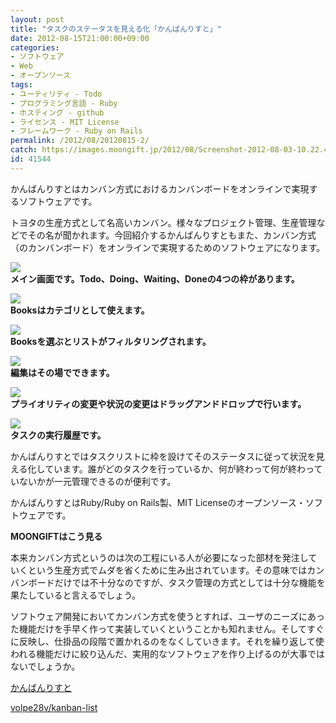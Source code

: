 ```yaml
---
layout: post
title: "タスクのステータスを見える化「かんばんりすと」"
date: 2012-08-15T21:00:00+09:00
categories:
- ソフトウェア
- Web
- オープンソース
tags: 
- ユーティリティ - Todo
- プログラミング言語 - Ruby
- ホスティング - github
- ライセンス - MIT License
- フレームワーク - Ruby on Rails
permalink: /2012/08/20120815-2/
catch: https://images.moongift.jp/2012/08/Screenshot-2012-08-03-10.22.44_thumb.png
id: 41544
---
```

かんばんりすとはカンバン方式におけるカンバンボードをオンラインで実現するソフトウェアです。

  

トヨタの生産方式として名高いカンバン。様々なプロジェクト管理、生産管理などでその名が聞かれます。今回紹介するかんばんりすともまた、カンバン方式（のカンバンボード）をオンラインで実現するためのソフトウェアになります。

  

[![](https://images.moongift.jp/2012/08/Screenshot-2012-08-03-10.21.25_thumb.png)](https://images.moongift.jp/2012/08/Screenshot-2012-08-03-10.21.25.png)  
**メイン画面です。Todo、Doing、Waiting、Doneの4つの枠があります。**

  

[![](https://images.moongift.jp/2012/08/Screenshot-2012-08-03-10.21.53_thumb.png)](https://images.moongift.jp/2012/08/Screenshot-2012-08-03-10.21.53.png)  
**Booksはカテゴリとして使えます。**

  

[![](https://images.moongift.jp/2012/08/Screenshot-2012-08-03-10.22.01_thumb.png)](https://images.moongift.jp/2012/08/Screenshot-2012-08-03-10.22.01.png)  
**Booksを選ぶとリストがフィルタリングされます。**

  

[![](https://images.moongift.jp/2012/08/Screenshot-2012-08-03-10.22.44_thumb.png)](https://images.moongift.jp/2012/08/Screenshot-2012-08-03-10.22.44.png)  
**編集はその場でできます。**

  

[![](https://images.moongift.jp/2012/08/Screenshot-2012-08-03-10.23.04_thumb.png)](https://images.moongift.jp/2012/08/Screenshot-2012-08-03-10.23.04.png)  
**プライオリティの変更や状況の変更はドラッグアンドドロップで行います。**

  

[![](https://images.moongift.jp/2012/08/Screenshot-2012-08-03-10.23.14_thumb.png)](https://images.moongift.jp/2012/08/Screenshot-2012-08-03-10.23.14.png)  
**タスクの実行履歴です。**

  

かんばんりすとではタスクリストに枠を設けてそのステータスに従って状況を見える化しています。誰がどのタスクを行っているか、何が終わって何が終わっていないかが一元管理できるのが便利です。

  

かんばんりすとはRuby/Ruby on Rails製、MIT Licenseのオープンソース・ソフトウェアです。

  
  
  

**MOONGIFTはこう見る**

  

本来カンバン方式というのは次の工程にいる人が必要になった部材を発注していくという生産方式でムダを省くために生み出されています。その意味ではカンバンボードだけでは不十分なのですが、タスク管理の方式としては十分な機能を果たしていると言えるでしょう。

  

ソフトウェア開発においてカンバン方式を使うとすれば、ユーザのニーズにあった機能だけを手早く作って実装していくということかも知れません。そしてすぐに反映し、仕掛品の段階で置かれるのをなくしていきます。それを繰り返して使われる機能だけに絞り込んだ、実用的なソフトウェアを作り上げるのが大事ではないでしょうか。

  

[かんばんりすと](http://kanban-list.heroku.com/)

  

[volpe28v/kanban-list](https://github.com/volpe28v/kanban-list)

